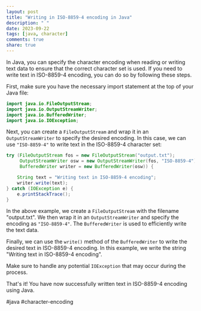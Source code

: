 ```yaml
---
layout: post
title: "Writing in ISO-8859-4 encoding in Java"
description: " "
date: 2023-09-22
tags: [java, character]
comments: true
share: true
---
```


In Java, you can specify the character encoding when reading or writing text data to ensure that the correct character set is used. If you need to write text in ISO-8859-4 encoding, you can do so by following these steps.

First, make sure you have the necessary import statement at the top of your Java file:

```java
import java.io.FileOutputStream;
import java.io.OutputStreamWriter;
import java.io.BufferedWriter;
import java.io.IOException;
```

Next, you can create a `FileOutputStream` and wrap it in an `OutputStreamWriter` to specify the desired encoding. In this case, we can use `"ISO-8859-4"` to write text in the ISO-8859-4 character set:

```java
try (FileOutputStream fos = new FileOutputStream("output.txt");
     OutputStreamWriter osw = new OutputStreamWriter(fos, "ISO-8859-4");
     BufferedWriter writer = new BufferedWriter(osw)) {

    String text = "Writing text in ISO-8859-4 encoding";
    writer.write(text);
} catch (IOException e) {
    e.printStackTrace();
}
```

In the above example, we create a `FileOutputStream` with the filename "output.txt". We then wrap it in an `OutputStreamWriter` and specify the encoding as `"ISO-8859-4"`. The `BufferedWriter` is used to efficiently write the text data.

Finally, we can use the `write()` method of the `BufferedWriter` to write the desired text in ISO-8859-4 encoding. In this example, we write the string "Writing text in ISO-8859-4 encoding".

Make sure to handle any potential `IOException` that may occur during the process.

That's it! You have now successfully written text in ISO-8859-4 encoding using Java.

#java #character-encoding